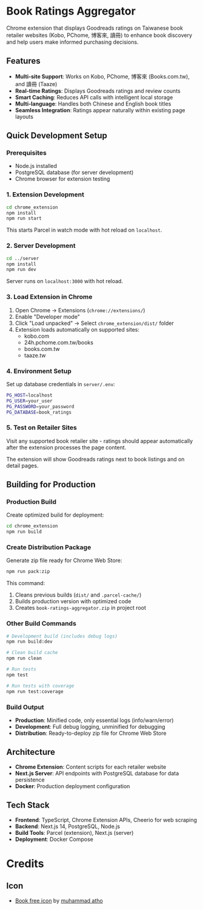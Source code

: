# Book Ratings Aggregator

Chrome extension that displays Goodreads ratings on Taiwanese book retailer websites (Kobo, PChome, 博客來, 讀冊) to enhance book discovery and help users make informed purchasing decisions.

## Features

- **Multi-site Support**: Works on Kobo, PChome, 博客來 (Books.com.tw), and 讀冊 (Taaze)
- **Real-time Ratings**: Displays Goodreads ratings and review counts
- **Smart Caching**: Reduces API calls with intelligent local storage
- **Multi-language**: Handles both Chinese and English book titles
- **Seamless Integration**: Ratings appear naturally within existing page layouts

## Quick Development Setup

### Prerequisites
- Node.js installed
- PostgreSQL database (for server development)
- Chrome browser for extension testing

### 1. Extension Development
```bash
cd chrome_extension
npm install
npm run start
```
This starts Parcel in watch mode with hot reload on `localhost`.

### 2. Server Development  
```bash
cd ../server
npm install
npm run dev
```
Server runs on `localhost:3000` with hot reload.

### 3. Load Extension in Chrome
1. Open Chrome → Extensions (`chrome://extensions/`)
2. Enable "Developer mode" 
3. Click "Load unpacked" → Select `chrome_extension/dist/` folder
4. Extension loads automatically on supported sites:
   - kobo.com
   - 24h.pchome.com.tw/books
   - books.com.tw  
   - taaze.tw

### 4. Environment Setup
Set up database credentials in `server/.env`:
```bash
PG_HOST=localhost
PG_USER=your_user
PG_PASSWORD=your_password
PG_DATABASE=book_ratings
```

### 5. Test on Retailer Sites
Visit any supported book retailer site - ratings should appear automatically after the extension processes the page content.

The extension will show Goodreads ratings next to book listings and on detail pages.

## Building for Production

### Production Build
Create optimized build for deployment:
```bash
cd chrome_extension
npm run build
```

### Create Distribution Package
Generate zip file ready for Chrome Web Store:
```bash
npm run pack:zip
```

This command:
1. Cleans previous builds (`dist/` and `.parcel-cache/`)
2. Builds production version with optimized code
3. Creates `book-ratings-aggregator.zip` in project root

### Other Build Commands
```bash
# Development build (includes debug logs)
npm run build:dev

# Clean build cache
npm run clean

# Run tests
npm test

# Run tests with coverage
npm run test:coverage
```

### Build Output
- **Production**: Minified code, only essential logs (info/warn/error)
- **Development**: Full debug logging, unminified for debugging
- **Distribution**: Ready-to-deploy zip file for Chrome Web Store

## Architecture

- **Chrome Extension**: Content scripts for each retailer website
- **Next.js Server**: API endpoints with PostgreSQL database for data persistence
- **Docker**: Production deployment configuration

## Tech Stack

- **Frontend**: TypeScript, Chrome Extension APIs, Cheerio for web scraping
- **Backend**: Next.js 14, PostgreSQL, Node.js
- **Build Tools**: Parcel (extension), Next.js (server)
- **Deployment**: Docker Compose

# Credits
## Icon
- [Book free icon](https://www.flaticon.com/free-icon/book_11296198?term=book+star&page=1&position=29&origin=search&related_id=11296198) by [muhammad atho](https://www.flaticon.com/authors/muhammad-atho)